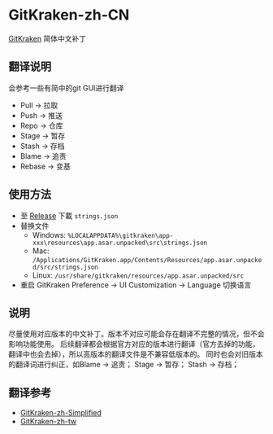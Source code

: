 # GitKraken-zh-CN

[GitKraken](https://www.gitkraken.com/) 简体中文补丁

## 翻译说明
会参考一些有简中的git GUI进行翻译

- Pull -> 拉取
- Push -> 推送
- Repo -> 仓库
- Stage -> 暂存
- Stash -> 存档
- Blame -> 追责
- Rebase -> 变基

## 使用方法
- 至 [Release](https://github.com/ZhanPhty/GitKraken-zh-CN/releases) 下載 `strings.json`
- 替换文件
  - Windows: `%LOCALAPPDATA%\gitkraken\app-xxx\resources\app.asar.unpacked\src\strings.json`
  - Mac: `/Applications/GitKraken.app/Contents/Resources/app.asar.unpacked/src/strings.json`
  - Linux: `/usr/share/gitkraken/resources/app.asar.unpacked/src`
- 重启 GitKraken Preference -> UI Customization -> Language 切换语言

## 说明
尽量使用对应版本的中文补丁。版本不对应可能会存在翻译不完整的情况，但不会影响功能使用。
后续翻译都会根据官方对应的版本进行翻译（官方去掉的功能，翻译中也会去掉），所以高版本的翻译文件是不兼容低版本的。
同时也会对旧版本的翻译词进行纠正，如Blame -> 追责； Stage -> 暂存； Stash -> 存档； 

## 翻译参考
- [GitKraken-zh-Simplified](https://github.com/qisumi/GitKraken-zh-Simplified)
- [GitKraken-zh-tw](https://github.com/rogeraabbccdd/GitKraken-zh-tw)
